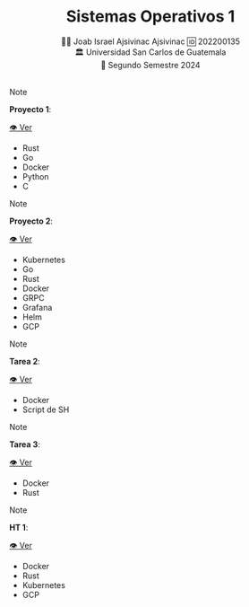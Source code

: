 <h1 align="center">Sistemas Operativos 1</h1>

<p align="center"></p>

<div align="center">
🙍‍♂️ Joab Israel Ajsivinac Ajsivinac 🆔 202200135
</div>

<div align="center"> 🏛 Universidad San Carlos de Guatemala</div>
<div align="center"> 📆 Segundo Semestre 2024</div>
<br/> 

> [!NOTE]  
> **Proyecto 1**:
> 
> [👁 Ver](https://github.com/J-Ajsivinac/SO1_2S2024_202200135/tree/main/Proyecto1)
> * Rust
> * Go
> * Docker
> * Python
> * C

> [!NOTE]  
> **Proyecto 2**:
> 
> [👁 Ver](https://github.com/J-Ajsivinac/SO1_2S2024_202200135/tree/main/Proyecto2)
> * Kubernetes
> * Go
> * Rust
> * Docker
> * GRPC
> * Grafana
> * Helm
> * GCP

> [!NOTE]  
> **Tarea 2**:
> 
> [👁 Ver](https://github.com/J-Ajsivinac/SO1_2S2024_202200135/tree/main/Tarea2)
> * Docker
> * Script de SH

> [!NOTE]  
> **Tarea 3**:
>
> [👁 Ver](https://github.com/J-Ajsivinac/SO1_2S2024_202200135/tree/main/tarea_3)
> * Docker
> * Rust

> [!NOTE]  
> **HT 1**:
>
> [👁 Ver](https://github.com/J-Ajsivinac/SO1_2S2024_202200135/tree/main/HT1)
> * Docker
> * Rust
> * Kubernetes
> * GCP